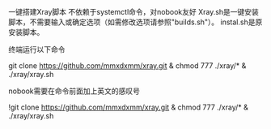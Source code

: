 一键搭建Xray脚本
不依赖于systemctl命令，对nobook友好
Xray.sh是一键安装脚本，不需要输入或确定选项（如需修改选项请参照"builds.sh"）。
instal.sh是原安装脚本。




终端运行以下命令

git clone https://github.com/mmxdxmm/xray.git & chmod 777 ./xray/* & ./xray/xray.sh

nobook需要在命令前面加上英文的感叹号

!git clone https://github.com/mmxdxmm/xray.git & chmod 777 ./xray/* & ./xray/xray.sh
